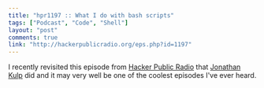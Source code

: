 ```yaml
---
title: "hpr1197 :: What I do with bash scripts"
tags: ["Podcast", "Code", "Shell"]
layout: "post"
comments: true
link: "http://hackerpublicradio.org/eps.php?id=1197"
---
```


I recently revisited this episode from [Hacker Public Radio](http://hackerpublicradio.org/) that [Jonathan Kulp](http://jonathankulp.org/) did and it may very well be one of the coolest episodes I've ever heard.
